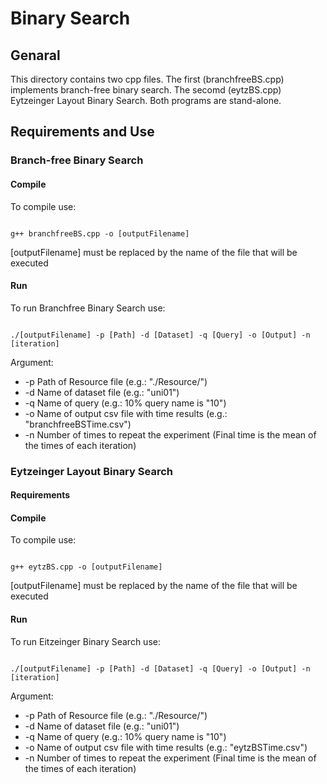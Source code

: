 # Binary Search

## Genaral 
This directory contains two cpp files. The first (branchfreeBS.cpp) implements branch-free binary search. The secomd (eytzBS.cpp) Eytzeinger Layout Binary Search. Both programs are stand-alone. 
## Requirements and Use

### Branch-free Binary Search

####

#### Compile

To compile use:

```Shell

g++ branchfreeBS.cpp -o [outputFilename]

```

[outputFilename] must be replaced by the name of the file that will be executed

#### Run

To run Branchfree Binary Search use:

```Shell

./[outputFilename] -p [Path] -d [Dataset] -q [Query] -o [Output] -n [iteration]

```

Argument:
* -p Path of Resource file (e.g.: "./Resource/")  
* -d Name of dataset file (e.g.: "uni01")  
* -q Name of query (e.g.: 10% query name is "10")  
* -o Name of output csv file with time results (e.g.: "branchfreeBSTime.csv")
* -n Number of times to repeat the experiment (Final time is the mean of the times of each iteration) 

### Eytzeinger Layout Binary Search

#### Requirements

#### Compile

To compile use:

```Shell

g++ eytzBS.cpp -o [outputFilename]

```

[outputFilename] must be replaced by the name of the file that will be executed

#### Run

To run Eitzeinger Binary Search use:

```Shell

./[outputFilename] -p [Path] -d [Dataset] -q [Query] -o [Output] -n [iteration]

```

Argument:
* -p Path of Resource file (e.g.: "./Resource/")  
* -d Name of dataset file (e.g.: "uni01")  
* -q Name of query (e.g.: 10% query name is "10")  
* -o Name of output csv file with time results (e.g.: "eytzBSTime.csv")
* -n Number of times to repeat the experiment (Final time is the mean of the times of each iteration) 
